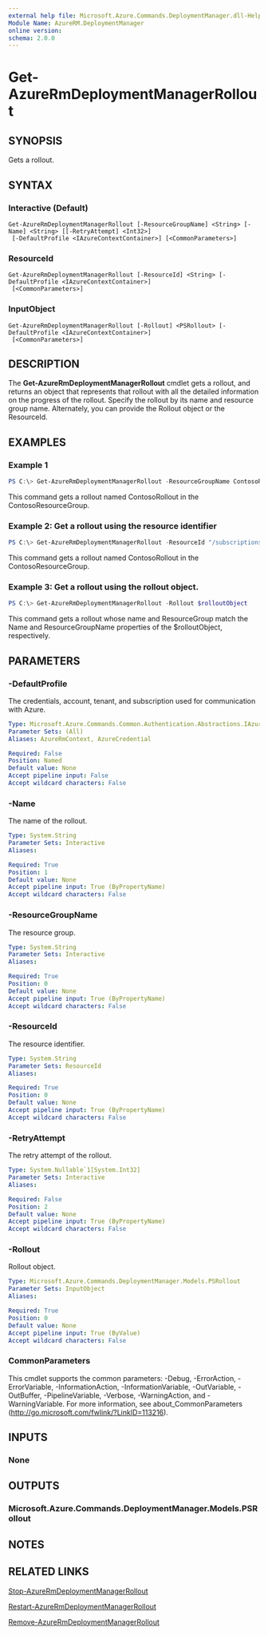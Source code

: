 ```yaml
---
external help file: Microsoft.Azure.Commands.DeploymentManager.dll-Help.xml
Module Name: AzureRM.DeploymentManager
online version:
schema: 2.0.0
---
```


# Get-AzureRmDeploymentManagerRollout

## SYNOPSIS
Gets a rollout.

## SYNTAX

### Interactive (Default)
```
Get-AzureRmDeploymentManagerRollout [-ResourceGroupName] <String> [-Name] <String> [[-RetryAttempt] <Int32>]
 [-DefaultProfile <IAzureContextContainer>] [<CommonParameters>]
```

### ResourceId
```
Get-AzureRmDeploymentManagerRollout [-ResourceId] <String> [-DefaultProfile <IAzureContextContainer>]
 [<CommonParameters>]
```

### InputObject
```
Get-AzureRmDeploymentManagerRollout [-Rollout] <PSRollout> [-DefaultProfile <IAzureContextContainer>]
 [<CommonParameters>]
```

## DESCRIPTION
The **Get-AzureRmDeploymentManagerRollout** cmdlet gets a rollout, and returns an object that represents that rollout with all the detailed information on the progress of the rollout.
Specify the rollout by its name and resource group name. Alternately, you can provide the Rollout object or the ResourceId.

## EXAMPLES

### Example 1
```powershell
PS C:\> Get-AzureRmDeploymentManagerRollout -ResourceGroupName ContosoResourceGroup -Name ContosoRollout
```

This command gets a rollout named ContosoRollout in the ContosoResourceGroup.

### Example 2: Get a rollout using the resource identifier
```powershell
PS C:\> Get-AzureRmDeploymentManagerRollout -ResourceId "/subscriptions/subscriptionId/resourcegroups/ContosoResourceGroup/providers/Microsoft.DeploymentManager/rollouts/ContosoRollout"
```

This command gets a rollout named ContosoRollout in the ContosoResourceGroup.

### Example 3: Get a rollout using the rollout object.
```powershell
PS C:\> Get-AzureRmDeploymentManagerRollout -Rollout $rolloutObject
```

This command gets a rollout whose name and ResourceGroup match the Name and ResourceGroupName properties of the $rolloutObject, respectively.

## PARAMETERS

### -DefaultProfile
The credentials, account, tenant, and subscription used for communication with Azure.

```yaml
Type: Microsoft.Azure.Commands.Common.Authentication.Abstractions.IAzureContextContainer
Parameter Sets: (All)
Aliases: AzureRmContext, AzureCredential

Required: False
Position: Named
Default value: None
Accept pipeline input: False
Accept wildcard characters: False
```

### -Name
The name of the rollout.

```yaml
Type: System.String
Parameter Sets: Interactive
Aliases:

Required: True
Position: 1
Default value: None
Accept pipeline input: True (ByPropertyName)
Accept wildcard characters: False
```

### -ResourceGroupName
The resource group.

```yaml
Type: System.String
Parameter Sets: Interactive
Aliases:

Required: True
Position: 0
Default value: None
Accept pipeline input: True (ByPropertyName)
Accept wildcard characters: False
```

### -ResourceId
The resource identifier.

```yaml
Type: System.String
Parameter Sets: ResourceId
Aliases:

Required: True
Position: 0
Default value: None
Accept pipeline input: True (ByPropertyName)
Accept wildcard characters: False
```

### -RetryAttempt
The retry attempt of the rollout.

```yaml
Type: System.Nullable`1[System.Int32]
Parameter Sets: Interactive
Aliases:

Required: False
Position: 2
Default value: None
Accept pipeline input: True (ByPropertyName)
Accept wildcard characters: False
```

### -Rollout
Rollout object.

```yaml
Type: Microsoft.Azure.Commands.DeploymentManager.Models.PSRollout
Parameter Sets: InputObject
Aliases:

Required: True
Position: 0
Default value: None
Accept pipeline input: True (ByValue)
Accept wildcard characters: False
```

### CommonParameters
This cmdlet supports the common parameters: -Debug, -ErrorAction, -ErrorVariable, -InformationAction, -InformationVariable, -OutVariable, -OutBuffer, -PipelineVariable, -Verbose, -WarningAction, and -WarningVariable. For more information, see about_CommonParameters (http://go.microsoft.com/fwlink/?LinkID=113216).

## INPUTS

### None

## OUTPUTS

### Microsoft.Azure.Commands.DeploymentManager.Models.PSRollout

## NOTES

## RELATED LINKS

[Stop-AzureRmDeploymentManagerRollout](./Stop-AzureRmDeploymentManagerRollout.md)

[Restart-AzureRmDeploymentManagerRollout](./Restart-AzureRmDeploymentManagerRollout.md)

[Remove-AzureRmDeploymentManagerRollout](./Remove-AzureRmDeploymentManagerRollout.md)